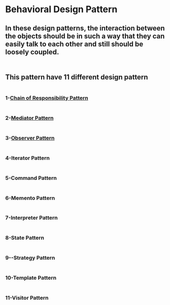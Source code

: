 # Behavioral Design Pattern 
 ## In these design patterns, the interaction between the objects should be in such a way that they can easily talk to each other and still should be loosely coupled.
 
 ## <br>This pattern have 11 different design pattern
 
 ### <br> 1-[Chain of Responsibility Pattern](https://github.com/SongulSYTRK/Desing_Patterns/tree/master/Behavioral_Pattern/Chain%20of%20Responsibility/CoR_Example1)
 ### <br> 2-[Mediator Pattern](https://github.com/SongulSYTRK/Desing_Patterns/tree/master/Behavioral_Pattern/Mediator)
 ### <br> 3-[Observer Pattern](https://github.com/SongulSYTRK/Desing_Patterns/tree/master/Behavioral_Pattern/Observer/Observer_Example1)
 ### <br> 4-Iterator Pattern
 ### <br> 5-Command Pattern
 ### <br> 6-Memento Pattern
 ### <br> 7-Interpreter Pattern
 ### <br> 8-State Pattern
 ### <br> 9--Strategy Pattern
 ### <br> 10-Template Pattern
 ### <br> 11-Visitor Pattern
